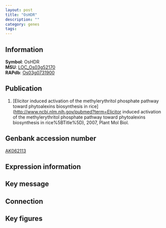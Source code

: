 ```yaml
---
layout: post
title: "OsHDR"
description: ""
category: genes
tags: 
---
```


## Information
__Symbol__: OsHDR  
__MSU__: [LOC_Os03g52170](http://rice.plantbiology.msu.edu/cgi-bin/ORF_infopage.cgi?orf=LOC_Os03g52170)  
__RAPdb__: [Os03g0731900](http://rapdb.dna.affrc.go.jp/viewer/gbrowse_details/irgsp1?name=Os03g0731900)  

## Publication
1. [Elicitor induced activation of the methylerythritol phosphate pathway toward phytoalexins biosynthesis in rice](http://www.ncbi.nlm.nih.gov/pubmed?term=Elicitor induced activation of the methylerythritol phosphate pathway toward phytoalexins biosynthesis in rice%5BTitle%5D), 2007, Plant Mol Biol.

## Genbank accession number
[AK062113](http://www.ncbi.nlm.nih.gov/nuccore/AK062113)  

## Expression information

## Key message

## Connection

## Key figures


